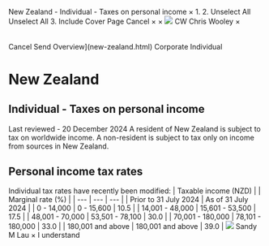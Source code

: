New Zealand - Individual - Taxes on personal income
×
1.
2.
Unselect All
Unselect All
3.
Include Cover Page
Cancel
×
×
![](-/media/world-wide-tax-summaries/attachments/global---chris-wooley.ashx%3Frev=ac5e5f3223b34096b1afc2a6009c7320&revision=ac5e5f32-23b3-4096-b1af-c2a6009c7320&hash=859B7ADC84DC2CBEC9760E9E6EE7DE6D0A8BFCDF)
CW
Chris Wooley
×
######
Cancel
Send
Overview](new-zealand.html)
Corporate
Individual
# New Zealand
## Individual - Taxes on personal income
Last reviewed - 20 December 2024
A resident of New Zealand is subject to tax on worldwide income. A non-resident is subject to tax only on income from sources in New Zealand.
## Personal income tax rates
Individual tax rates have recently been modified:
| Taxable income (NZD) | | Marginal rate (%) |
| --- | --- | --- |
| Prior to 31 July 2024 | As of 31 July 2024 |
| 0 - 14,000 | 0 - 15,600 | 10.5 |
| 14,001 - 48,000 | 15,601 - 53,500 | 17.5 |
| 48,001 - 70,000 | 53,501 - 78,100 | 30.0 |
| 70,001 - 180,000 | 78,101 - 180,000 | 33.0 |
| 180,001 and above | 180,001 and above | 39.0 |
![](-/media/world-wide-tax-summaries/newzealandsandy-m-launew-zealand--sandy-laupng20220531205057751.ashx%3Frev=420d6a26d17848f686e43f8ca0c30f7e&revision=420d6a26-d178-48f6-86e4-3f8ca0c30f7e&hash=AE66C398FBB5B870D9EFBF0891975B437E5F5F2F)
Sandy M Lau
×
I understand